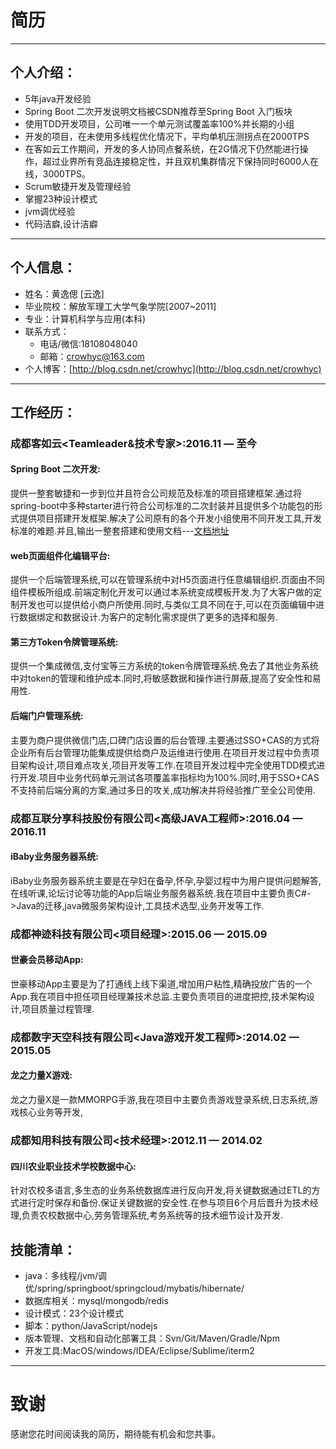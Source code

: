 #   简历
 ---
##   个人介绍：
- 5年java开发经验
- Spring Boot 二次开发说明文档被CSDN推荐至Spring Boot 入门板块
- 使用TDD开发项目，公司唯一一个单元测试覆盖率100%并长期的小组
- 开发的项目，在未使用多线程优化情况下，平均单机压测拐点在2000TPS
- 在客如云工作期间，开发的多人协同点餐系统，在2G情况下仍然能进行操作，超过业界所有竞品连接稳定性，并且双机集群情况下保持同时6000人在线，3000TPS。
- Scrum敏捷开发及管理经验
- 掌握23种设计模式
- jvm调优经验
- 代码洁癖,设计洁癖
 ---

##   个人信息：
 - 姓名：黄逸偲 [云逸]
 - 毕业院校：解放军理工大学气象学院[2007~2011]
 - 专业：计算机科学与应用(本科)
 - 联系方式：
   - 电话/微信:18108048040 
   - 邮箱：<crowhyc@163.com>
  - 个人博客：[http://blog.csdn.net/crowhyc](http://blog.csdn.net/crowhyc)

---

## 工作经历：   
### 成都客如云<Teamleader&技术专家>:2016.11 — 至今
#### Spring Boot 二次开发:
提供一整套敏捷和一步到位并且符合公司规范及标准的项目搭建框架.通过将spring-boot中多种starter进行符合公司标准的二次封装并且提供多个功能包的形式提供项目搭建开发框架.解决了公司原有的各个开发小组使用不同开发工具,开发标准的难题.并且,输出一整套搭建和使用文档---[文档地址](http://blog.csdn.net/crowhyc/article/details/60579936)
#### web页面组件化编辑平台:   
提供一个后端管理系统,可以在管理系统中对H5页面进行任意编辑组织.页面由不同组件模板所组成.前端定制化开发可以通过本系统变成模板开发.为了大客户做的定制开发也可以提供给小商户所使用.同时,与类似工具不同在于,可以在页面编辑中进行数据绑定和数据设计.为客户的定制化需求提供了更多的选择和服务.
#### 第三方Token令牌管理系统:
提供一个集成微信,支付宝等三方系统的token令牌管理系统.免去了其他业务系统中对token的管理和维护成本.同时,将敏感数据和操作进行屏蔽,提高了安全性和易用性.
#### 后端门户管理系统: 
主要为商户提供微信门店,口碑门店设置的后台管理.主要通过SSO+CAS的方式将企业所有后台管理功能集成提供给商户及运维进行使用.在项目开发过程中负责项目架构设计,项目难点攻关,项目开发等工作.在项目开发过程中完全使用TDD模式进行开发.项目中业务代码单元测试各项覆盖率指标均为100%.同时,用于SSO+CAS不支持前后端分离的方案,通过多日的攻关,成功解决并将经验推广至全公司使用.
  
### 成都互联分享科技股份有限公司<高级JAVA工程师>:2016.04 — 2016.11
#### iBaby业务服务器系统:
iBaby业务服务器系统主要是在孕妇在备孕,怀孕,孕婴过程中为用户提供问题解答,在线听课,论坛讨论等功能的App后端业务服务器系统.我在项目中主要负责C#->Java的迁移,java微服务架构设计,工具技术选型,业务开发等工作.
### 成都神迹科技有限公司<项目经理>:2015.06 — 2015.09
#### 世豪会员移动App:
世豪移动App主要是为了打通线上线下渠道,增加用户粘性,精确投放广告的一个App.我在项目中担任项目经理兼技术总监.主要负责项目的进度把控,技术架构设计,项目质量过程管理.
### 成都数字天空科技有限公司<Java游戏开发工程师>:2014.02 — 2015.05
#### 龙之力量X游戏:
龙之力量X是一款MMORPG手游,我在项目中主要负责游戏登录系统,日志系统,游戏核心业务等开发,
### 成都知用科技有限公司<技术经理>:2012.11 — 2014.02
#### 四川农业职业技术学校数据中心:
针对农校多语言,多生态的业务系统数据库进行反向开发,将关键数据通过ETL的方式进行定时保存和备份.保证关键数据的安全性.在参与项目6个月后晋升为技术经理,负责农校数据中心,劳务管理系统,考务系统等的技术细节设计及开发.
## 技能清单：
- java：多线程/jvm/调优/spring/springboot/springcloud/mybatis/hibernate/
- 数据库相关：mysql/mongodb/redis
- 设计模式：23个设计模式
- 脚本：python/JavaScript/nodejs
- 版本管理、文档和自动化部署工具：Svn/Git/Maven/Gradle/Npm
- 开发工具:MacOS/windows/IDEA/Eclipse/Sublime/iterm2
---

# 致谢
感谢您花时间阅读我的简历，期待能有机会和您共事。
